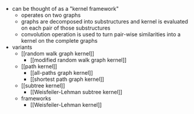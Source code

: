 - can be thought of as a "kernel framework"
	- operates on two graphs
	- graphs are decomposed into substructures and kernel is evaluated on each pair of those substructures
	- convolution operation is used to turn pair-wise similarities into a kernel on the complete graphs
- variants
	- [[random walk graph kernel]]
		- [[modified random walk graph kernel]]
	- [[path kernel]]
		- [[all-paths graph kernel]]
		- [[shortest path graph kernel]]
	- [[subtree kernel]]
		- [[Weisfeiler-Lehman subtree kernel]]
	- frameworks
		- [[Weisfeiler-Lehman kernel]]